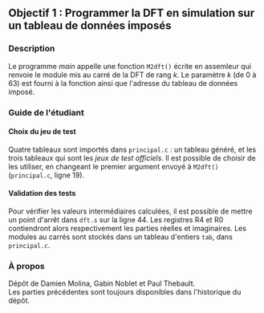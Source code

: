 ## Objectif 1 : Programmer la DFT en simulation sur un tableau de données imposés

### Description

Le programme *main* appelle une fonction `M2dft()` écrite en assemleur qui renvoie le module mis au carré de la DFT de rang *k*. Le paramètre *k* (de 0 à 63) est fourni à la fonction ainsi que l'adresse du tableau de données imposé.


### Guide de l'étudiant

#### Choix du jeu de test

Quatre tableaux sont importés dans `principal.c` : un tableau généré, et les trois tableaux qui sont les *jeux de test officiels*. Il est possible de choisir de les utiliser, en changeant le premier argument envoyé à `M2dft()` (`principal.c`, ligne 19).

#### Validation des tests

Pour vérifier les valeurs intermédiaires calculées, il est possible de mettre un point d'arrêt dans `dft.s` sur la ligne 44. Les registres R4 et R0 contiendront alors respectivement les parties réelles et imaginaires. Les modules au carrés sont stockés dans un tableau d'entiers `tab`, dans `principal.c`.


### À propos

Dépôt de Damien Molina, Gabin Noblet et Paul Thebault.  
Les parties précédentes sont toujours disponibles dans l'historique du dépôt.